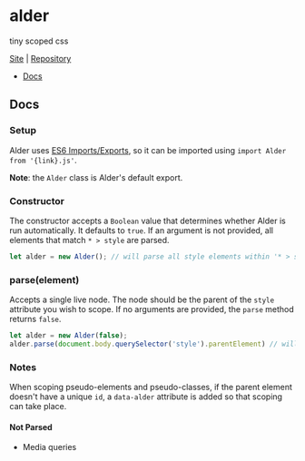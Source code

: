 # alder

tiny scoped css

[Site](https://ethanjustice.github.io/alder.js/) | [Repository](https://github.com/EthanJustice/alder.js)

+ [Docs](#docs)

## Docs

### Setup

Alder uses [ES6 Imports/Exports](https://developer.mozilla.org/en-US/docs/Web/JavaScript/Reference/Statements/import), so it can be imported using `import Alder from '{link}.js'`.

**Note**: the `Alder` class is Alder's default export.

### Constructor

The constructor accepts a `Boolean` value that determines whether Alder is run automatically. It defaults to `true`. If an argument is not provided, all elements that match `* > style` are parsed.

```javascript
let alder = new Alder(); // will parse all style elements within '* > style' elements
```

### parse(element)

Accepts a single live node.  The node should be the parent of the `style` attribute you wish to scope.  If no arguments are provided, the `parse` method returns `false`.

```javascript
let alder = new Alder(false);
alder.parse(document.body.querySelector('style').parentElement) // will parse the style elements within the parent of the first style element
```

### Notes

When scoping pseudo-elements and pseudo-classes, if the parent element doesn't have a unique `id`, a `data-alder` attribute is added so that scoping can take place.

#### Not Parsed

+ Media queries
